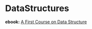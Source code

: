 # DataStructures
**ebook:** [A First Course on Data Structure](https://donsheehy.github.io/datastructures/fullbook.pdf)